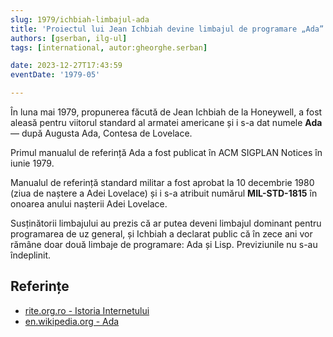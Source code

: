 ```yaml
---
slug: 1979/ichbiah-limbajul-ada
title: 'Proiectul lui Jean Ichbiah devine limbajul de programare „Ada”'
authors: [gserban, ilg-ul]
tags: [international, autor:gheorghe.serban]

date: 2023-12-27T17:43:59
eventDate: '1979-05'

---
```


În luna mai 1979, propunerea făcută de Jean Ichbiah de la Honeywell,
a fost aleasă pentru viitorul standard al armatei americane
și i s-a dat numele **Ada** — după Augusta Ada, Contesa de Lovelace.

<!-- truncate -->

Primul manualul de referință Ada a fost publicat în ACM SIGPLAN Notices în
iunie 1979.

Manualul de referință standard militar a fost aprobat la 10 decembrie 1980
(ziua de naștere a Adei Lovelace) și i s-a atribuit numărul **MIL-STD-1815**
în onoarea anului nașterii Adei Lovelace.

Susținătorii limbajului au prezis că ar putea deveni limbajul dominant
pentru programarea de uz general, și Ichbiah a declarat public că în
zece ani vor rămâne doar două limbaje de programare: Ada și Lisp.
Previziunile nu s-au îndeplinit.

## Referințe

- [rite.org.ro - Istoria Internetului](https://rite.org.ro/istoria-internetului/)
- [en.wikipedia.org - Ada](https://en.wikipedia.org/wiki/Ada_(programming_language))
